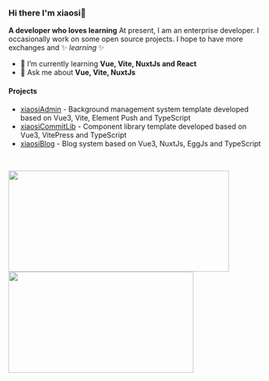 ### Hi there I'm xiaosi👋

**A developer who loves learning** At present, I am an enterprise developer. I occasionally work on some open source projects. I hope to have more exchanges and ✨ _learning_ ✨ 

- 🚀 I’m currently learning **Vue, Vite, NuxtJs and React**
- 💬 Ask me about **Vue, Vite, NuxtJs**

#### Projects
- [xiaosiAdmin](https://github.com/SuperCuteXiaoSi/xiaosiAdmin) - Background management system template developed based on Vue3, Vite, Element Push and TypeScript
- [xiaosiCommitLib](https://github.com/SuperCuteXiaoSi/xiaosiCommitLib) - Component library template developed based on Vue3, VitePress and TypeScript
- [xiaosiBlog](https://github.com/SuperCuteXiaoSi/xiaosiBlog) - Blog system based on Vue3, NuxtJs, EggJs and TypeScript


<br align="left"/>
<p>
  <img align="left" style="height: 200px; width:435px"  src="https://github-readme-stats.vercel.app/api?username=supercutexiaosi&theme=default&show_icons=true" />

  <img align="left" style="height: 200px; width:365px" src="https://github-readme-stats.vercel.app/api/top-langs/?username=supercutexiaosi&layout=compact" />
</p>
